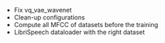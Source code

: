 * Fix vq_vae_wavenet
* Clean-up configurations
* Compute all MFCC of datasets before the training
* LibriSpeech dataloader with the right dataset